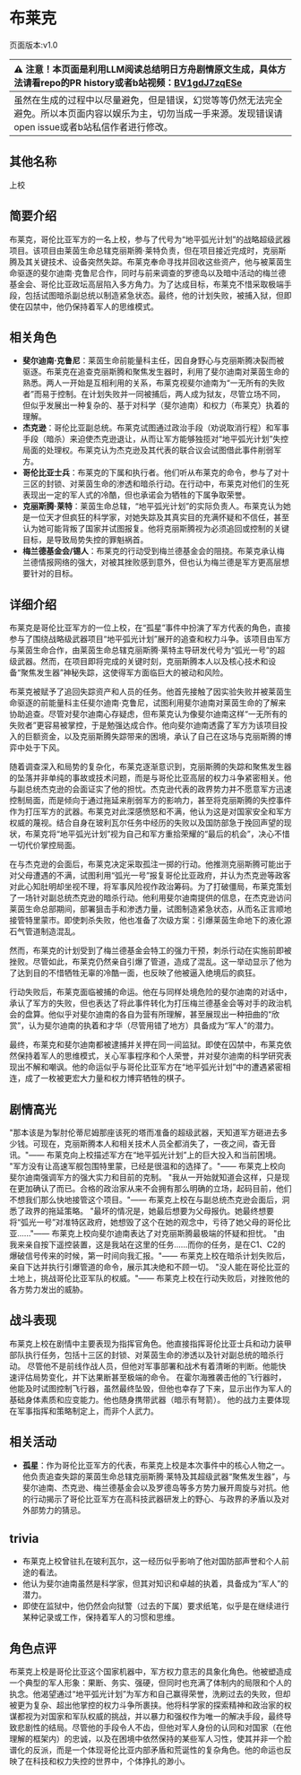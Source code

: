 # 布莱克
页面版本:v1.0
 

| :warning: 注意！本页面是利用LLM阅读总结明日方舟剧情原文生成，具体方法请看repo的PR history或者b站视频：[BV1gdJ7zqESe](https://www.bilibili.com/video/BV1gdJ7zqESe/)         |
|:----------------------------|
| 虽然在生成的过程中以尽量避免，但是错误，幻觉等等仍然无法完全避免。所以本页面内容以娱乐为主，切勿当成一手来源。发现错误请open issue或者b站私信作者进行修改。|



## 其他名称
上校
## 简要介绍
布莱克，哥伦比亚军方的一名上校，参与了代号为“地平弧光计划”的战略超级武器项目。该项目由莱茵生命总辖克丽斯腾·莱特负责，但在项目接近完成时，克丽斯腾及其关键技术、设备突然失踪。布莱克奉命寻找并回收这些资产，他与被莱茵生命驱逐的斐尔迪南·克鲁尼合作，同时与前来调查的罗德岛以及暗中活动的梅兰德基金会、哥伦比亚政坛高层陷入多方角力。为了达成目标，布莱克不惜采取极端手段，包括试图暗杀副总统以制造紧急状态。最终，他的计划失败，被捕入狱，但即使在囚禁中，他仍保持着军人的思维模式。
## 相关角色
-   **斐尔迪南·克鲁尼**：莱茵生命前能量科主任，因自身野心与克丽斯腾决裂而被驱逐。布莱克在追查克丽斯腾和聚焦发生器时，利用了斐尔迪南对莱茵生命的熟悉。两人一开始是互相利用的关系，布莱克视斐尔迪南为“一无所有的失败者”而易于控制。在计划失败并一同被捕后，两人成为狱友，尽管立场不同，但似乎发展出一种复杂的、基于对科学（斐尔迪南）和权力（布莱克）执着的理解。
-   **杰克逊**：哥伦比亚副总统。布莱克试图通过政治手段（劝说取消行程）和军事手段（暗杀）来迫使杰克逊退让，从而让军方能够独揽对“地平弧光计划”失控局面的处理权。布莱克认为杰克逊及其代表的联合议会试图借此事件削弱军方。
-   **哥伦比亚士兵**：布莱克的下属和执行者。他们听从布莱克的命令，参与了对十三区的封锁、对莱茵生命的渗透和暗杀行动。在行动中，布莱克对他们的生死表现出一定的军人式的冷酷，但也承诺会为牺牲的下属争取荣誉。
-   **克丽斯腾·莱特**：莱茵生命总辖，“地平弧光计划”的实际负责人。布莱克认为她是一位天才但疯狂的科学家，对她失踪及其真实目的充满怀疑和不信任，甚至认为她可能背叛了国家并试图报复。他将克丽斯腾视为必须追回或控制的关键目标，是导致局势失控的罪魁祸首。
-   **梅兰德基金会/锡人**：布莱克的行动受到梅兰德基金会的阻挠。布莱克承认梅兰德情报网络的强大，对被其挫败感到意外，但也认为梅兰德是军方更高层想要针对的目标。
## 详细介绍
布莱克是哥伦比亚军方的一位上校，在“孤星”事件中扮演了军方代表的角色，直接参与了围绕战略级武器项目“地平弧光计划”展开的追查和权力斗争。该项目由军方与莱茵生命合作，由莱茵生命总辖克丽斯腾·莱特主导研发代号为“弧光一号”的超级武器。然而，在项目即将完成的关键时刻，克丽斯腾本人以及核心技术和设备“聚焦发生器”神秘失踪，这使得军方面临巨大的被动和风险。

布莱克被赋予了追回失踪资产和人员的任务。他首先接触了因实验失败并被莱茵生命驱逐的前能量科主任斐尔迪南·克鲁尼，试图利用斐尔迪南对莱茵生命的了解来协助追查。尽管对斐尔迪南心存疑虑，但布莱克认为像斐尔迪南这样“一无所有的失败者”更容易被掌控，于是勉强达成合作。他向斐尔迪南透露了军方为该项目投入的巨额资金，以及克丽斯腾失踪带来的困境，承认了自己在这场与克丽斯腾的博弈中处于下风。

随着调查深入和局势的复杂化，布莱克逐渐意识到，克丽斯腾的失踪和聚焦发生器的坠落并非单纯的事故或技术问题，而是与哥伦比亚高层的权力斗争紧密相关。他与副总统杰克逊的会面证实了他的担忧。杰克逊代表的政界势力并不愿意军方迅速控制局面，而是倾向于通过拖延来削弱军方的影响力，甚至将克丽斯腾的失控事件作为打压军方的武器。布莱克对此深感愤怒和不满，他认为这是对国家安全和军方权威的蔑视。结合自身在玻利瓦尔任务中经历的失败以及国防部急于挽回声望的现状，布莱克将“地平弧光计划”视为自己和军方重拾荣耀的“最后的机会”，决心不惜一切代价掌控局面。

在与杰克逊的会面后，布莱克决定采取孤注一掷的行动。他推测克丽斯腾可能出于对父母遭遇的不满，试图利用“弧光一号”报复哥伦比亚政府，并认为杰克逊等政客对此心知肚明却坐视不理，将军事风险视作政治筹码。为了打破僵局，布莱克策划了一场针对副总统杰克逊的暗杀行动。他利用斐尔迪南提供的信息，在杰克逊访问莱茵生命总部期间，部署狙击手和渗透力量，试图制造紧急状态，从而名正言顺地接管特里蒙市。即使刺杀失败，他也准备了次级方案：引爆莱茵生命地下的液化源石气管道制造混乱。

然而，布莱克的计划受到了梅兰德基金会特工的强力干预，刺杀行动在实施前即被挫败。尽管如此，布莱克仍然亲自引爆了管道，造成了混乱。这一举动显示了他为了达到目的不惜牺牲无辜的冷酷一面，也反映了他被逼入绝境后的疯狂。

行动失败后，布莱克面临被捕的命运。他在与同样处境危险的斐尔迪南的对话中，承认了军方的失败，但也表达了将此事件转化为打压梅兰德基金会等对手的政治机会的盘算。他似乎对斐尔迪南的各自为营有所理解，甚至展现出一种扭曲的“欣赏”，认为斐尔迪南的执着和才华（尽管用错了地方）具备成为“军人”的潜力。

最终，布莱克和斐尔迪南都被逮捕并关押在同一间监狱。即使在囚禁中，布莱克依然保持着军人的思维模式，关心军事程序和个人荣誉，并对斐尔迪南的科学研究表现出不解和嘲讽。他的命运似乎与哥伦比亚军方在“地平弧光计划”中的遭遇紧密相连，成了一枚被更宏大力量和权力博弈牺牲的棋子。
## 剧情高光
"那本该是为掣肘伦蒂尼姆那座该死的塔而准备的超级武器，天知道军方砸进去多少钱。可现在，克丽斯腾本人和相关技术人员全都消失了，一夜之间，杳无音讯。"—— 布莱克向上校描述军方在“地平弧光计划”上的巨大投入和当前困境。
"军方没有让高速军舰包围特里蒙，已经是很温和的选择了。"—— 布莱克上校向斐尔迪南强调军方的强大实力和目前的克制。
"我从一开始就知道会这样，只是现在更加确认了而已。合格的政治家从来不会拥有那么明确的立场，起码目前，他们不想我们那么快地接管这个项目。"—— 布莱克上校在与副总统杰克逊会面后，洞悉了政界的拖延策略。
"最坏的情况是，她最后想要为父母报仇。她最终想要将“弧光一号”对准特区政府，她想毁了这个在她的观念中，亏待了她父母的哥伦比亚......"—— 布莱克上校向斐尔迪南表达了对克丽斯腾最极端的怀疑和担忧。
"由我来亲自按下遥控装置，这是我站在这里的任务......而你的任务，是在C1、C2的爆破信号传来的时候，第一时间向我汇报。"—— 布莱克上校在暗杀计划失败后，亲自下达并执行引爆管道的命令，展示其决绝和不顾一切。
"没人能在哥伦比亚的土地上，挑战哥伦比亚军队的权威。"—— 布莱克上校在行动失败后，对挫败他的各方势力发出的威胁。
## 战斗表现
布莱克上校在剧情中主要表现为指挥官角色。他直接指挥哥伦比亚士兵和动力装甲部队执行任务，包括十三区的封锁、对莱茵生命的渗透以及针对副总统的暗杀行动。
尽管他不是前线作战人员，但他对军事部署和战术有着清晰的判断。他能快速评估局势变化，并下达果断甚至极端的命令。
在霍尔海雅袭击他的飞行器时，他能及时试图控制飞行器，虽然最终坠毁，但他也幸存了下来，显示出作为军人的基础身体素质和应变能力。他也随身携带武器（暗示有弩箭）。
他的战力主要体现在军事指挥和策略制定上，而非个人武力。
## 相关活动
-   **孤星**：作为哥伦比亚军方的代表，布莱克上校是本次事件中的核心人物之一。他负责追查失踪的莱茵生命总辖克丽斯腾·莱特及其超级武器“聚焦发生器”，与斐尔迪南、杰克逊、梅兰德基金会以及罗德岛等多方势力展开周旋与对抗。他的行动揭示了哥伦比亚军方在高科技武器研发上的野心、与政界的矛盾以及对外部势力的猜忌。
## trivia
- 布莱克上校曾驻扎在玻利瓦尔，这一经历似乎影响了他对国防部声誉和个人前途的看法。
- 他认为斐尔迪南虽然是科学家，但其对知识和卓越的执着，具备成为“军人”的潜力。
- 即使在监狱中，他仍然会向狱警（过去的下属）要求纸笔，似乎是在继续进行某种记录或工作，保持着军人的习惯和思维。
## 角色点评
布莱克上校是哥伦比亚这个国家机器中，军方权力意志的具象化角色。他被塑造成一个典型的军人形象：果断、务实、强硬，但同时也充满了体制内的局限和个人的执念。他渴望通过“地平弧光计划”为军方和自己赢得荣誉，洗刷过去的失败，但却被更为复杂、超出他掌控的权力斗争所裹挟。他将科学家的探索精神和政治家的权谋都视为对国家和军队权威的挑战，并以暴力和强权作为唯一的解决手段，最终导致悲剧性的结局。尽管他的手段令人不齿，但他对军人身份的认同和对国家（在他理解的框架内）的忠诚，以及在困境中依然保持的某些军人习性，使其并非一个脸谱化的反派，而是一个体现哥伦比亚内部矛盾和荒诞性的复杂角色。他的命运也反映了在科技和权力失控的世界中，个体挣扎的渺小。